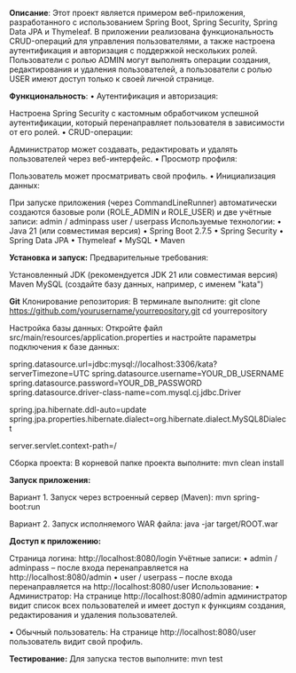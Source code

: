 **Описание**:
Этот проект является примером веб-приложения, разработанного с использованием Spring Boot, Spring Security, Spring Data JPA и Thymeleaf.
В приложении реализована функциональность CRUD-операций для управления пользователями, а также настроена аутентификация и авторизация с поддержкой нескольких ролей.
Пользователи с ролью ADMIN могут выполнять операции создания, редактирования и удаления пользователей, а пользователи с ролью USER имеют доступ только к своей личной странице.

**Функциональность**:
• Аутентификация и авторизация:

Настроена Spring Security с кастомным обработчиком успешной аутентификации, который перенаправляет пользователя в зависимости от его ролей.
• CRUD-операции:

Администратор может создавать, редактировать и удалять пользователей через веб-интерфейс.
• Просмотр профиля:

Пользователь может просматривать свой профиль.
• Инициализация данных:

При запуске приложения (через CommandLineRunner) автоматически создаются базовые роли (ROLE_ADMIN и ROLE_USER) и две учётные записи:
admin / adminpass
user / userpass
Используемые технологии:
• Java 21 (или совместимая версия) • Spring Boot 2.7.5 • Spring Security • Spring Data JPA • Thymeleaf • MySQL • Maven

**Установка и запуск:**
Предварительные требования:

Установленный JDK (рекомендуется JDK 21 или совместимая версия)
Maven
MySQL (создайте базу данных, например, с именем "kata")

**Git**
Клонирование репозитория: В терминале выполните: git clone https://github.com/yourusername/yourrepository.git cd yourrepository

Настройка базы данных: Откройте файл src/main/resources/application.properties и настройте параметры подключения к базе данных:

spring.datasource.url=jdbc:mysql://localhost:3306/kata?serverTimezone=UTC spring.datasource.username=YOUR_DB_USERNAME spring.datasource.password=YOUR_DB_PASSWORD spring.datasource.driver-class-name=com.mysql.cj.jdbc.Driver

spring.jpa.hibernate.ddl-auto=update spring.jpa.properties.hibernate.dialect=org.hibernate.dialect.MySQL8Dialect

server.servlet.context-path=/

Сборка проекта: В корневой папке проекта выполните: mvn clean install

**Запуск приложения:**

Вариант 1. Запуск через встроенный сервер (Maven): mvn spring-boot:run

Вариант 2. Запуск исполняемого WAR файла: java -jar target/ROOT.war

**Доступ к приложению:**

Страница логина: http://localhost:8080/login
Учётные записи: • admin / adminpass – после входа перенаправляется на http://localhost:8080/admin • user / userpass – после входа перенаправляется на http://localhost:8080/user
Использование:
• Администратор: На странице http://localhost:8080/admin администратор видит список всех пользователей и имеет доступ к функциям создания, редактирования и удаления пользователей.

• Обычный пользователь: На странице http://localhost:8080/user пользователь видит свой профиль.

**Тестирование:**
Для запуска тестов выполните: mvn test
